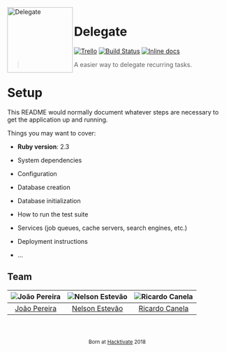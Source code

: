 [trello]: https://trello.com/b/huIjlW7T
[semaphoreci]: https://semaphoreci.com/nelsonmestevao/delegate
[inchci]: http://inch-ci.org/github/nelsonmestevao/delegate
[contributing]: #contributing
[license]: #license

[joao]: https://github.com/joaoadpereira
[joao-pic]: https://github.com/joaoadpereira.png?size=120
[nelson]: https://github.com/nelsonmestevao
[nelson-pic]: https://github.com/nelsonmestevao.png?size=120
[ricardo]: https://github.com/tymoshchuk19
[ricardo-pic]: https://github.com/tymoshchuk19.png?size=120


<img align="left" src="https://github.com/nelsonmestevao/delegate/blob/master/app/assets/images/logo_icon.png?raw=true" alt="Delegate" width="150">

# Delegate

[![Trello](https://img.shields.io/badge/trello-board-blue.svg)][trello]
[![Build Status](https://semaphoreci.com/api/v1/nelsonmestevao/delegate/branches/master/shields_badge.svg?style=flat-square)][semaphoreci]
[![Inline docs](http://inch-ci.org/github/nelsonmestevao/delegate.svg?branch=master&style=shields)][inchci]

> A easier way to delegate recurring tasks.

# Setup

This README would normally document whatever steps are necessary to get the
application up and running.

Things you may want to cover:

* **Ruby version**: 2.3

* System dependencies

* Configuration

* Database creation

* Database initialization

* How to run the test suite

* Services (job queues, cache servers, search engines, etc.)

* Deployment instructions

* ...

## Team

![João Pereira][joao-pic] | ![Nelson Estevão][nelson-pic] | ![Ricardo Canela][ricardo-pic]
:---: | :---: | :---:
[João Pereira][joao] | [Nelson Estevão][nelson] | [Ricardo Canela][ricardo]


<div align="center">
  <sub><br><br>

  Born at [Hacktivate](https://hacktivate.io) 2018
  
  </sub>
</div>
